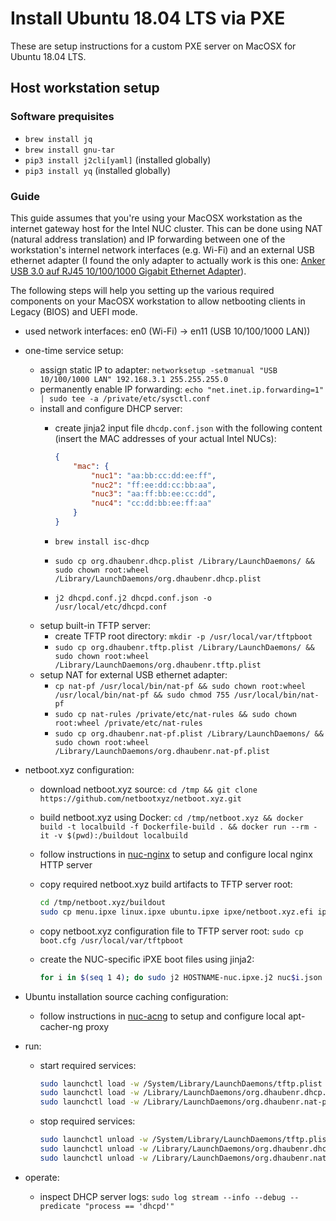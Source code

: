 # Install Ubuntu 18.04 LTS via PXE

These are setup instructions for a custom PXE server on MacOSX for Ubuntu 18.04 LTS.

## Host workstation setup

### Software prequisites

- `brew install jq`
- `brew install gnu-tar`
- `pip3 install j2cli[yaml]` (installed globally)
- `pip3 install yq` (installed globally)

### Guide

This guide assumes that you're using your MacOSX workstation as the internet gateway host for
the Intel NUC cluster. This can be done using NAT (natural address translation) and IP forwarding between one of the workstation's internel network interfaces (e.g. Wi-Fi) and an external USB ethernet adapter (I found the only adapter to actually work is this one: [Anker USB 3.0 auf RJ45 10/100/1000 Gigabit Ethernet Adapter](https://www.amazon.de/gp/product/B00NPJV4YY/ref=ppx_yo_dt_b_search_asin_title?ie=UTF8&psc=1)).

The following steps will help you setting up the various required components on your MacOSX workstation to allow netbooting clients in Legacy (BIOS) and UEFI mode.

- used network interfaces: en0 (Wi-Fi) -> en11 (USB 10/100/1000 LAN))

- one-time service setup:
  - assign static IP to adapter: `networksetup -setmanual "USB 10/100/1000 LAN" 192.168.3.1 255.255.255.0`
  - permanently enable IP forwarding: `echo "net.inet.ip.forwarding=1" | sudo tee -a /private/etc/sysctl.conf`
  - install and configure DHCP server:
    - create jinja2 input file `dhcdp.conf.json` with the following content (insert the MAC addresses of your actual Intel NUCs):

      ```json
      {
          "mac": {
              "nuc1": "aa:bb:cc:dd:ee:ff",
              "nuc2": "ff:ee:dd:cc:bb:aa",
              "nuc3": "aa:ff:bb:ee:cc:dd",
              "nuc4": "cc:dd:bb:ee:ff:aa"
          }
      }
      ```

    - `brew install isc-dhcp`
    - `sudo cp org.dhaubenr.dhcp.plist /Library/LaunchDaemons/ && sudo chown root:wheel /Library/LaunchDaemons/org.dhaubenr.dhcp.plist`
    - `j2 dhcpd.conf.j2 dhcpd.conf.json -o /usr/local/etc/dhcpd.conf`
  - setup built-in TFTP server:
    - create TFTP root directory: `mkdir -p /usr/local/var/tftpboot`
    - `sudo cp org.dhaubenr.tftp.plist /Library/LaunchDaemons/ && sudo chown root:wheel /Library/LaunchDaemons/org.dhaubenr.tftp.plist`
  - setup NAT for external USB ethernet adapter:
    - `cp nat-pf /usr/local/bin/nat-pf && sudo chown root:wheel /usr/local/bin/nat-pf && sudo chmod 755 /usr/local/bin/nat-pf`
    - `sudo cp nat-rules /private/etc/nat-rules && sudo chown root:wheel /private/etc/nat-rules`
    - `sudo cp org.dhaubenr.nat-pf.plist /Library/LaunchDaemons/ && sudo chown root:wheel /Library/LaunchDaemons/org.dhaubenr.nat-pf.plist`

- netboot.xyz configuration:
  - download netboot.xyz source: `cd /tmp && git clone https://github.com/netbootxyz/netboot.xyz.git`
  - build netboot.xyz using Docker: `cd /tmp/netboot.xyz && docker build -t localbuild -f Dockerfile-build . && docker run --rm -it -v $(pwd):/buildout localbuild`
  - follow instructions in [nuc-nginx](../network_boot/docker/nginx/README.md) to setup and configure local nginx HTTP server
  - copy required netboot.xyz build artifacts to TFTP server root:

    ```bash
    cd /tmp/netboot.xyz/buildout
    sudo cp menu.ipxe linux.ipxe ubuntu.ipxe ipxe/netboot.xyz.efi ipxe/netboot.xyz.kpxe ipxe/netboot.xyz-undionly.kpxe /usr/local/var/tftpboot
    ```
  
  - copy netboot.xyz configuration file to TFTP server root: `sudo cp boot.cfg /usr/local/var/tftpboot`
  
  - create the NUC-specific iPXE boot files using jinja2:

    ```bash
    for i in $(seq 1 4); do sudo j2 HOSTNAME-nuc.ipxe.j2 nuc$i.json -o /usr/local/var/tftpboot/HOSTNAME-nuc$i.ipxe; done;
    ```

- Ubuntu installation source caching configuration:
  - follow instructions in [nuc-acng](../network_boot/docker/apt-cacher-ng/README.md) to setup and configure local apt-cacher-ng proxy

- run:
  - start required services:

    ```bash
    sudo launchctl load -w /System/Library/LaunchDaemons/tftp.plist
    sudo launchctl load -w /Library/LaunchDaemons/org.dhaubenr.dhcp.plist
    sudo launchctl load -w /Library/LaunchDaemons/org.dhaubenr.nat-pf.plist
    ```

  - stop required services:

    ```bash
    sudo launchctl unload -w /System/Library/LaunchDaemons/tftp.plist
    sudo launchctl unload -w /Library/LaunchDaemons/org.dhaubenr.dhcp.plist
    sudo launchctl unload -w /Library/LaunchDaemons/org.dhaubenr.nat-pf.plist
    ```

- operate:
  - inspect DHCP server logs: `sudo log stream --info --debug --predicate "process == 'dhcpd'"`

